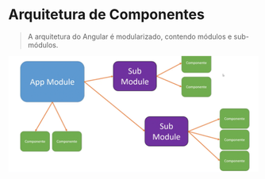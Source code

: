 # Arquitetura de Componentes
> A arquitetura do Angular é modularizado, contendo módulos e sub-módulos.

<img src="../images/modulosESubModulos.png">
